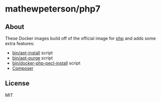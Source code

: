 # mathewpeterson/php7

## About

These Docker images build off of the official image for [php](https://registry.hub.docker.com/_/php/) and adds some extra features:

- [bin/apt-install](bin/apt-install) script
- [bin/apt-purge](bin/apt-purge) script
- [bin/docker-php-pecl-install](bin/docker-php-pecl-install]) script
- [Composer](https://getcomposer.org)

## License
MIT
